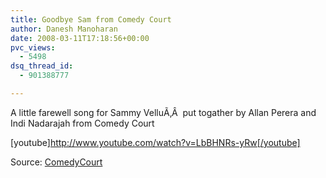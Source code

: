 ```yaml
---
title: Goodbye Sam from Comedy Court
author: Danesh Manoharan
date: 2008-03-11T17:18:56+00:00
pvc_views:
  - 5498
dsq_thread_id:
  - 901388777

---
```

A little farewell song for Sammy VelluÃ‚Â  put togather by Allan Perera and Indi Nadarajah from Comedy Court

[youtube]http://www.youtube.com/watch?v=LbBHNRs-yRw[/youtube]

Source: [ComedyCourt][1]

 [1]: http://www.comedycourt.com.my